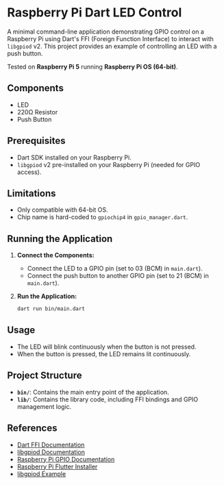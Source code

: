 # Raspberry Pi Dart LED Control

A minimal command-line application demonstrating GPIO control on a Raspberry Pi using Dart's FFI (Foreign Function Interface) to interact with `libgpiod` v2. This project provides an example of controlling an LED with a push button.

Tested on **Raspberry Pi 5** running **Raspberry Pi OS (64-bit)**.

## Components

- LED
- 220Ω Resistor
- Push Button

## Prerequisites
- Dart SDK installed on your Raspberry Pi.
- `libgpiod` v2 pre-installed on your Raspberry Pi (needed for GPIO access).

## Limitations

- Only compatible with 64-bit OS.
- Chip name is hard-coded to `gpiochip4` in `gpio_manager.dart`.

## Running the Application

1. **Connect the Components:**
   - Connect the LED to a GPIO pin (set to 03 (BCM) in `main.dart`).
   - Connect the push button to another GPIO pin (set to 21 (BCM) in `main.dart`).

2. **Run the Application:**
   ```bash
   dart run bin/main.dart
   ```

## Usage
- The LED will blink continuously when the button is not pressed.
- When the button is pressed, the LED remains lit continuously.

## Project Structure

- **`bin/`**: Contains the main entry point of the application.
- **`lib/`**: Contains the library code, including FFI bindings and GPIO management logic.

## References

- [Dart FFI Documentation](https://dart.dev/guides/libraries/c-interop)
- [libgpiod Documentation](https://git.kernel.org/pub/scm/libs/libgpiod/libgpiod.git/about/)
- [Raspberry Pi GPIO Documentation](https://www.raspberrypi.com/documentation/computers/os.html#use-gpio-from-python)
- [Raspberry Pi Flutter Installer](https://github.com/Snapp-X/snapp_installer)
- [libgpiod Example](https://github.com/starnight/libgpiod-example)
